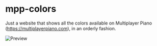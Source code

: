 # mpp-colors
Just a website that shows all the colors available on Multiplayer Piano (https://multiplayerpiano.com), in an orderly fashion.

![Preview](https://github.com/TheAlienDrew/mpp-colors/blob/main/img/readme/preview.png)
